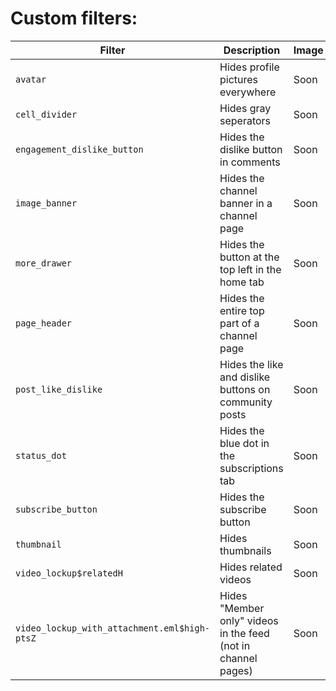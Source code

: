 # Custom filters:
| Filter                                  | Description                                                 | Image |
|-----------------------------------------|-------------------------------------------------------------|-------|
| `avatar`                                | Hides profile pictures everywhere                           | Soon  |
| `cell_divider`                          | Hides gray seperators                                       | Soon  |
| `engagement_dislike_button`             | Hides the dislike button in comments                        | Soon  |
| `image_banner`                          | Hides the channel banner in a channel page                  | Soon  |
| `more_drawer`                           | Hides the button at the top left in the home tab            | Soon  |
| `page_header`                           | Hides the entire top part of a channel page                 | Soon  |
| `post_like_dislike`                     | Hides the like and dislike buttons on community posts       | Soon  |
| `status_dot`                            | Hides the blue dot in the subscriptions tab                 | Soon  |
| `subscribe_button`                      | Hides the subscribe button                                  | Soon  |
| `thumbnail`                             | Hides thumbnails                                            | Soon  |
| `video_lockup$relatedH`                 | Hides related videos                                        | Soon  |
| `video_lockup_with_attachment.eml$high-ptsZ` | Hides "Member only" videos in the feed (not in channel pages) | Soon  |
